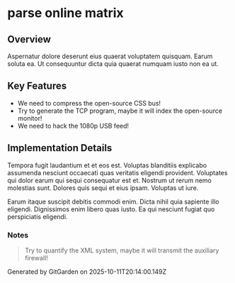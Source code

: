 # parse online matrix

## Overview
Aspernatur dolore deserunt eius quaerat voluptatem quisquam. Earum soluta ea. Ut consequuntur dicta quia quaerat numquam iusto non ea ut.

## Key Features
- We need to compress the open-source CSS bus!
- Try to generate the TCP program, maybe it will index the open-source monitor!
- We need to hack the 1080p USB feed!

## Implementation Details
Tempora fugit laudantium et et eos est. Voluptas blanditiis explicabo assumenda nesciunt occaecati quas veritatis eligendi provident. Voluptates qui dolor earum qui sequi consequatur est et. Nostrum ut rerum nemo molestias sunt. Dolores quis sequi et eius ipsam. Voluptas ut iure.
 Earum itaque suscipit debitis commodi enim. Dicta nihil quia sapiente illo eligendi. Dignissimos enim libero quas iusto. Ea qui nesciunt fugiat quo perspiciatis eligendi.

### Notes
> Try to quantify the XML system, maybe it will transmit the auxiliary firewall!

Generated by GitGarden on 2025-10-11T20:14:00.149Z